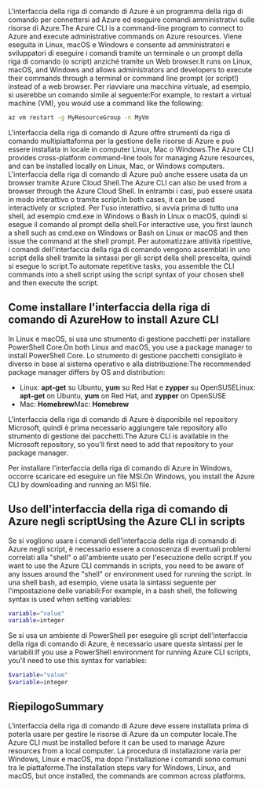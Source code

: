 <span data-ttu-id="fd83e-101">L'interfaccia della riga di comando di Azure è un programma della riga di comando per connettersi ad Azure ed eseguire comandi amministrativi sulle risorse di Azure.</span><span class="sxs-lookup"><span data-stu-id="fd83e-101">The Azure CLI is a command-line program to connect to Azure and execute administrative commands on Azure resources.</span></span> <span data-ttu-id="fd83e-102">Viene eseguita in Linux, macOS e Windows e consente ad amministratori e sviluppatori di eseguire i comandi tramite un terminale o un prompt della riga di comando (o script) anziché tramite un Web browser.</span><span class="sxs-lookup"><span data-stu-id="fd83e-102">It runs on Linux, macOS, and Windows and allows administrators and developers to execute their commands through a terminal or command line prompt (or script!) instead of a web browser.</span></span> <span data-ttu-id="fd83e-103">Per riavviare una macchina virtuale, ad esempio, si userebbe un comando simile al seguente:</span><span class="sxs-lookup"><span data-stu-id="fd83e-103">For example, to restart a virtual machine (VM), you would use a command like the following:</span></span>

 ```bash
 az vm restart -g MyResourceGroup -n MyVm
 ```

<span data-ttu-id="fd83e-104">L'interfaccia della riga di comando di Azure offre strumenti da riga di comando multipiattaforma per la gestione delle risorse di Azure e può essere installata in locale in computer Linux, Mac o Windows.</span><span class="sxs-lookup"><span data-stu-id="fd83e-104">The Azure CLI provides cross-platform command-line tools for managing Azure resources, and can be installed locally on Linux, Mac, or Windows computers.</span></span> <span data-ttu-id="fd83e-105">L'interfaccia della riga di comando di Azure può anche essere usata da un browser tramite Azure Cloud Shell.</span><span class="sxs-lookup"><span data-stu-id="fd83e-105">The Azure CLI can also be used from a browser through the Azure Cloud Shell.</span></span> <span data-ttu-id="fd83e-106">In entrambi i casi, può essere usata in modo interattivo o tramite script.</span><span class="sxs-lookup"><span data-stu-id="fd83e-106">In both cases, it can be used interactively or scripted.</span></span> <span data-ttu-id="fd83e-107">Per l'uso interattivo, si avvia prima di tutto una shell, ad esempio cmd.exe in Windows o Bash in Linux o macOS, quindi si esegue il comando al prompt della shell.</span><span class="sxs-lookup"><span data-stu-id="fd83e-107">For interactive use, you first launch a shell such as cmd.exe on Windows or Bash on Linux or macOS and then issue the command at the shell prompt.</span></span> <span data-ttu-id="fd83e-108">Per automatizzare attività ripetitive, i comandi dell'interfaccia della riga di comando vengono assemblati in uno script della shell tramite la sintassi per gli script della shell prescelta, quindi si esegue lo script.</span><span class="sxs-lookup"><span data-stu-id="fd83e-108">To automate repetitive tasks, you assemble the CLI commands into a shell script using the script syntax of your chosen shell and then execute the script.</span></span>

## <a name="how-to-install-azure-cli"></a><span data-ttu-id="fd83e-109">Come installare l'interfaccia della riga di comando di Azure</span><span class="sxs-lookup"><span data-stu-id="fd83e-109">How to install Azure CLI</span></span>

<span data-ttu-id="fd83e-110">In Linux e macOS, si usa uno strumento di gestione pacchetti per installare PowerShell Core.</span><span class="sxs-lookup"><span data-stu-id="fd83e-110">On both Linux and macOS, you use a package manager to install PowerShell Core.</span></span> <span data-ttu-id="fd83e-111">Lo strumento di gestione pacchetti consigliato è diverso in base al sistema operativo e alla distribuzione:</span><span class="sxs-lookup"><span data-stu-id="fd83e-111">The recommended package manager differs by OS and distribution:</span></span>
- <span data-ttu-id="fd83e-112">Linux: **apt-get** su Ubuntu, **yum** su Red Hat e **zypper** su OpenSUSE</span><span class="sxs-lookup"><span data-stu-id="fd83e-112">Linux: **apt-get** on Ubuntu, **yum** on Red Hat, and **zypper** on OpenSUSE</span></span>
- <span data-ttu-id="fd83e-113">Mac: **Homebrew**</span><span class="sxs-lookup"><span data-stu-id="fd83e-113">Mac: **Homebrew**</span></span>

<span data-ttu-id="fd83e-114">L'interfaccia della riga di comando di Azure è disponibile nel repository Microsoft, quindi è prima necessario aggiungere tale repository allo strumento di gestione dei pacchetti.</span><span class="sxs-lookup"><span data-stu-id="fd83e-114">The Azure CLI is available in the Microsoft repository, so you'll first need to add that repository to your package manager.</span></span>

<span data-ttu-id="fd83e-115">Per installare l'interfaccia della riga di comando di Azure in Windows, occorre scaricare ed eseguire un file MSI.</span><span class="sxs-lookup"><span data-stu-id="fd83e-115">On Windows, you install the Azure CLI by downloading and running an MSI file.</span></span>

## <a name="using-the-azure-cli-in-scripts"></a><span data-ttu-id="fd83e-116">Uso dell'interfaccia della riga di comando di Azure negli script</span><span class="sxs-lookup"><span data-stu-id="fd83e-116">Using the Azure CLI in scripts</span></span>

<span data-ttu-id="fd83e-117">Se si vogliono usare i comandi dell'interfaccia della riga di comando di Azure negli script, è necessario essere a conoscenza di eventuali problemi correlati alla "shell" o all'ambiente usato per l'esecuzione dello script.</span><span class="sxs-lookup"><span data-stu-id="fd83e-117">If you want to use the Azure CLI commands in scripts, you need to be aware of any issues around the "shell" or environment used for running the script.</span></span> <span data-ttu-id="fd83e-118">In una shell bash, ad esempio, viene usata la sintassi seguente per l'impostazione delle variabili:</span><span class="sxs-lookup"><span data-stu-id="fd83e-118">For example, in a bash shell, the following syntax is used when setting variables:</span></span>

 ```bash
 variable="value"
 variable=integer
 ```

<span data-ttu-id="fd83e-119">Se si usa un ambiente di PowerShell per eseguire gli script dell'interfaccia della riga di comando di Azure, è necessario usare questa sintassi per le variabili:</span><span class="sxs-lookup"><span data-stu-id="fd83e-119">If you use a PowerShell environment for running Azure CLI scripts, you'll need to use this syntax for variables:</span></span>

 ```powershell
 $variable="value"
 $variable=integer
 ```

## <a name="summary"></a><span data-ttu-id="fd83e-120">Riepilogo</span><span class="sxs-lookup"><span data-stu-id="fd83e-120">Summary</span></span>

<span data-ttu-id="fd83e-121">L'interfaccia della riga di comando di Azure deve essere installata prima di poterla usare per gestire le risorse di Azure da un computer locale.</span><span class="sxs-lookup"><span data-stu-id="fd83e-121">The Azure CLI must be installed before it can be used to manage Azure resources from a local computer.</span></span> <span data-ttu-id="fd83e-122">La procedura di installazione varia per Windows, Linux e macOS, ma dopo l'installazione i comandi sono comuni tra le piattaforme.</span><span class="sxs-lookup"><span data-stu-id="fd83e-122">The installation steps vary for Windows, Linux, and macOS, but once installed, the commands are common across platforms.</span></span> 
